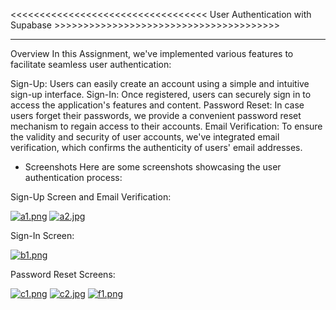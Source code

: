 <<<<<<<<<<<<<<<<<<<<<<<<<<<<<<<<<< User Authentication with Supabase >>>>>>>>>>>>>>>>>>>>>>>>>>>>>>>>>>>>>>>
________________________________________________________________________________________________________________

Overview
In this Assignment, we've implemented various features to facilitate seamless user authentication:

Sign-Up: Users can easily create an account using a simple and intuitive sign-up interface.
Sign-In: Once registered, users can securely sign in to access the application's features and content.
Password Reset: In case users forget their passwords, we provide a convenient password reset mechanism to regain access to their accounts.
Email Verification: To ensure the validity and security of user accounts, we've integrated email verification, which confirms the authenticity of users' email addresses.

- Screenshots
Here are some screenshots showcasing the user authentication process:

Sign-Up Screen and Email Verification:

[![a1.png](https://i.postimg.cc/Lskdwsxq/a1.png)](https://postimg.cc/nsLwQnbZ)
[![a2.jpg](https://i.postimg.cc/GmkSh5GV/a2.jpg)](https://postimg.cc/xX1P6gs3)

Sign-In Screen:

[![b1.png](https://i.postimg.cc/zXYQZNRK/b1.png)](https://postimg.cc/rzgjxvjw)


Password Reset Screens:

[![c1.png](https://i.postimg.cc/rs1QFdtW/c1.png)](https://postimg.cc/MfGy9p5K)
[![c2.jpg](https://i.postimg.cc/G3KDrJ4K/c2.jpg)](https://postimg.cc/SjXRf97Y)
[![f1.png](https://i.postimg.cc/d0G7f8M8/f1.png)](https://postimg.cc/yJYYg38d)







